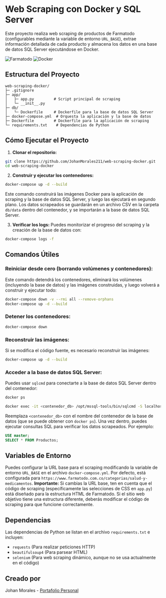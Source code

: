 # Web Scraping con Docker y SQL Server

Este proyecto realiza web scraping de productos de Farmatodo (configurables mediante la variable de entorno `URL_BASE`), extrae información detallada de cada producto y almacena los datos en una base de datos SQL Server ejecutándose en Docker.

![Farmatodo](https://gestionsolidaria.com/wp-content/uploads/2019/03/FACHADA-FARMATODO-NUEVA_OK-RESOLUCION.jpg)
![Docker](https://datascientest.com/en/files/2023/10/docker-tutorial.webp)

## Estructura del Proyecto

```
web-scraping-docker/
├─ .gitignore
├─ app/
│   ├─ app.py         # Script principal de scraping
│   └─ __init__.py
├─ db/
│   └─ Dockerfile     # Dockerfile para la base de datos SQL Server
├─ docker-compose.yml  # Orquesta la aplicación y la base de datos
├─ Dockerfile         # Dockerfile para la aplicación de scraping
└─ requirements.txt    # Dependencias de Python
```

## Cómo Ejecutar el Proyecto

1. **Clonar el repositorio:**

```bash
git clone https://github.com/JohanMorales211/web-scraping-docker.git
cd web-scraping-docker
```

2. **Construir y ejecutar los contenedores:**

```bash
docker-compose up -d --build
```

Este comando construirá las imágenes Docker para la aplicación de scraping y la base de datos SQL Server, y luego las ejecutará en segundo plano.  Los datos scrapeados se guardarán en un archivo CSV en la carpeta `db/data` dentro del contenedor,  y se importarán a la base de datos SQL Server.

3. **Verificar los logs:**  Puedes monitorizar el progreso del scraping y la creación de la base de datos con:

```bash
docker-compose logs -f
```

## Comandos Útiles

### Reiniciar desde cero (borrando volúmenes y contenedores):

Este comando detendrá los contenedores, eliminará los volúmenes (incluyendo la base de datos) y las imágenes construidas, y luego volverá a construir y ejecutar todo:

```bash
docker-compose down -v --rmi all --remove-orphans
docker-compose up -d --build
```

### Detener los contenedores:

```bash
docker-compose down
```

### Reconstruir las imágenes:

Si se modifica el código fuente, es necesario reconstruir las imágenes:

```bash
docker-compose up -d --build
```

### Acceder a la base de datos SQL Server:

Puedes usar `sqlcmd` para conectarte a la base de datos SQL Server dentro del contenedor:

```bash
docker ps
```

```bash
docker exec -it <contenedor_db> /opt/mssql-tools/bin/sqlcmd -S localhost -U sa -P YourStrongPassw0rd -d master
```

Reemplaza `<contenedor_db>` con el nombre del contenedor de la base de datos (que se puede obtener con `docker ps`). Una vez dentro, puedes ejecutar consultas SQL para verificar los datos scrapeados.  Por ejemplo:

```sql
USE master;
SELECT * FROM Productos;
```

## Variables de Entorno

Puedes configurar la URL base para el scraping modificando la variable de entorno `URL_BASE` en el archivo `docker-compose.yml`. Por defecto, está configurada para `https://www.farmatodo.com.co/categorias/salud-y-medicamentos`.  **Importante:** Si cambias la URL base, ten en cuenta que el código de scraping (específicamente las selecciones de CSS en `app.py`) está diseñado para la estructura HTML de Farmatodo.  Si el sitio web objetivo tiene una estructura diferente, deberás modificar el código de scraping para que funcione correctamente.


## Dependencias

Las dependencias de Python se listan en el archivo `requirements.txt` e incluyen:

* `requests` (Para realizar peticiones HTTP)
* `beautifulsoup4` (Para parsear HTML)
* `selenium` (Para web scraping dinámico, aunque no se usa actualmente en el código)


## Creado por

Johan Morales - [Portafolio Personal](https://73tmxc.csb.app/)
